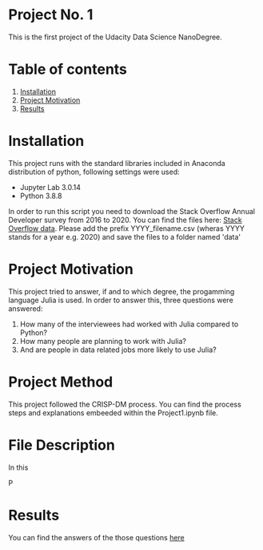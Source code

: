 # Project No. 1

This is the first project of the Udacity Data Science NanoDegree.

# Table of contents
1. [Installation](#installation)
2. [Project Motivation](#motivation)
3. [Results](#results)

# Installation <a name="installation"></a>

This project runs with the standard libraries included in Anaconda distribution of python, following settings were used:
- Jupyter Lab 3.0.14
- Python 3.8.8

In order to run this script you need to download the Stack Overflow Annual Developer survey from 2016 to 2020. You can find the files here: [Stack Overflow data](https://insights.stackoverflow.com/survey).
Please add the prefix YYYY_filename.csv (wheras YYYY stands for a year e.g. 2020) and save the files to a folder named 'data'

# Project Motivation <a name="motivation"></a>

This project tried to answer, if and to which degree, the progamming language Julia is used. In order to answer this, three questions were answered:

1) How many of the interviewees had worked with Julia compared to Python?
2) How many people are planning to work with Julia?
3) And are people in data related jobs more likely to use Julia?

# Project Method

This project followed the CRISP-DM process. You can find the process steps and explanations embeeded within the Project1.ipynb file.

# File Description

In this 

P

# Results <a name="results"></a>

You can find the answers of the those questions [here](https://here.com)